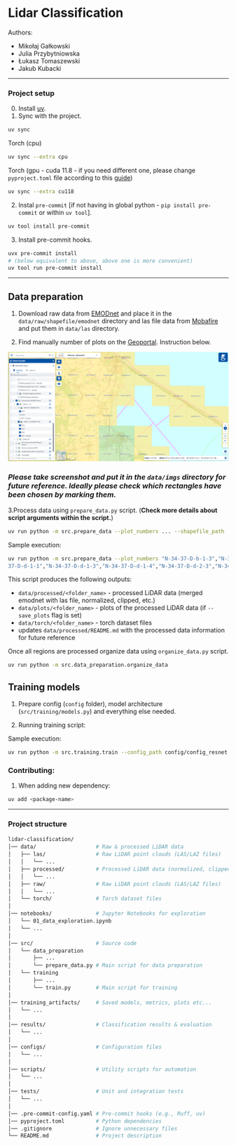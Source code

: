 # Lidar Classification

Authors:
- Mikołaj Gałkowski
- Julia Przybytniowska
- Łukasz Tomaszewski
- Jakub Kubacki

----------------------

### Project setup

0. Install [uv](https://docs.astral.sh/uv/).
1. Sync with the project.

```bash
uv sync
```

Torch (cpu)
```bash
uv sync --extra cpu
```

Torch (gpu - cuda 11.8 - if you need different one, please change `pyproject.toml` file according to this [guide](https://docs.astral.sh/uv/guides/integration/pytorch/#installing-pytorch))
```bash
uv sync --extra cu118
```

2. Instal `pre-commit` [if not having in global python - `pip install pre-commit` or within `uv tool`].

```bash
uv tool install pre-commit
```

3. Install pre-commit hooks.

```bash
uvx pre-commit install
# (below equivalent to above, above one is more convenient)
uv tool run pre-commit install
```

-------------------------------------

## Data preparation

1. Download raw data from [EMODnet](https://emodnet.ec.europa.eu/geoviewer/) and place it in the `data/raw/shapefile/emodnet` directory and las file data from [Mobafire](https://www.mediafire.com/folder/u95l9197wjsiv/Monitoring#myfiles) and put them in `data/las` directory.

2. Find manually number of plots on the [Geoportal](https://mapy.geoportal.gov.pl/imapnext/imap/index.html?moduleId=modulGiK&mapview=51.978352%2C19.400858%2C4000000s). Instruction below.

![](resources/geoportal_plots_numbers.png)

### *Please take screenshot and put it in the `data/imgs` directory for future reference. Ideally please check which rectangles have been chosen by marking them.*


3.Process data using `prepare_data.py` script. (**Check more details about script arguments within the script.**)

```bash
uv run python -m src.prepare_data --plot_numbers ... --shapefile_path ... --folder_name ... --save_plots (flag, optional)
```

Sample execution:

```bash
uv run python -m src.prepare_data --plot_numbers "N-34-37-D-b-1-3","N-34-37-D-b-1-4","N-34-37-D-b-3-2","N-34-37-D-b-3-4","N-34-37-D-b-3-3","N-34-
37-D-d-1-1","N-34-37-D-d-1-3","N-34-37-D-d-1-4","N-34-37-D-d-2-3","N-34-37-D-d-4-1" --shapefile_path hel_gdansk_data/coastal_type_20210501_0_80k.shp --folder_name zatoka_przy_polwyspie --save_plots
```

This script produces the following outputs:
- `data/processed/<folder_name>` - processed LiDAR data (merged emodnet with las file, normalized, clipped, etc.)
- `data/plots/<folder_name>` - plots of the processed LiDAR data (if `--save_plots` flag is set)
- `data/torch/<folder_name>` - torch dataset files
- updates `data/processed/README.md` with the processed data information for future reference

Once all regions are processed organize data using `organize_data.py` script.
```bash
uv run python -m src.data_preparation.organize_data
```

## Training models

1. Prepare config (`config` folder), model architecture (`src/training/models.py`) and everything else needed.

2. Running training script:

Sample execution:
```bash
uv run python -m src.training.train --config_path config/config_resnet.yml
```


### Contributing:

1. When adding new dependency:

```bash
uv add <package-name>
```

----------------------

### Project structure

```bash
lidar-classification/
│── data/                   # Raw & processed LiDAR data
│   ├── las/                # Raw LiDAR point clouds (LAS/LAZ files)
│   │   └── ...
│   ├── processed/          # Processed LiDAR data (normalized, clipped, etc.)
│   │   └── ...
│   ├── raw/                # Raw LiDAR point clouds (LAS/LAZ files)
│   │   └── ...
│   └── torch/              # Torch dataset files
│
│── notebooks/              # Jupyter Notebooks for exploration
│   └── 01_data_exploration.ipynb
│   └── ...
│
│── src/                    # Source code
│   └── data_preparation
│       ├── ...
│       └── prepare_data.py # Main script for data preparation
│   └── training
│       ├── ...
│       └── train.py        # Main script for training
│
│── training_artifacts/     # Saved models, metrics, plots etc...
│   └── ...
│
│── results/                # Classification results & evaluation
│   └── ...
│
│── configs/                # Configuration files
│   └── ...
│
│── scripts/                # Utility scripts for automation
│   └── ...
│
│── tests/                  # Unit and integration tests
│   └── ...
│
│── .pre-commit-config.yaml # Pre-commit hooks (e.g., Ruff, uv)
│── pyproject.toml          # Python dependencies
│── .gitignore              # Ignore unnecessary files
└── README.md               # Project description
```